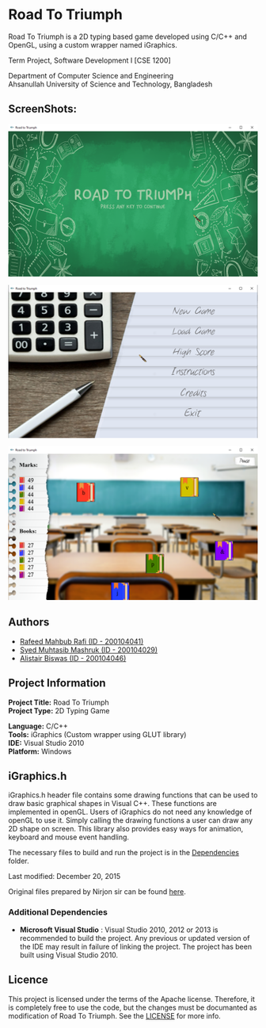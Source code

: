 # Road To Triumph
Road To Triumph is a 2D typing based game developed using C/C++ and OpenGL, using a custom wrapper named iGraphics.

Term Project, Software Development I [CSE 1200]

Department of Computer Science and Engineering<br>
Ahsanullah University of Science and Technology, Bangladesh

## ScreenShots:
![screenshot_1](https://github.com/rafi99-bat/Road-To-Triumph/blob/main/Screenshots/Screenshot%20-%201.png)

![screenshot_2](https://github.com/rafi99-bat/Road-To-Triumph/blob/main/Screenshots/Screenshot%20-%202.png)

![screenshot_3](https://github.com/rafi99-bat/Road-To-Triumph/blob/main/Screenshots/Screenshot%20-%203.png)

## Authors
* [Rafeed Mahbub Rafi (ID - 200104041)](https://www.github.com/rafi99-bat)
* [Syed Muhtasib Mashruk (ID - 200104029)](https://www.github.com/SyedMashruk)
* [Alistair Biswas (ID - 200104046)](https://www.github.com/alistairrr)

## Project Information
**Project Title:** Road To Triumph<br>
**Project Type:** 2D Typing Game

**Language:** C/C++<br>
**Tools:** iGraphics (Custom wrapper using GLUT library)<br>
**IDE:** Visual Studio 2010<br>
**Platform:** Windows

## iGraphics.h
iGraphics.h header file contains some drawing functions that can be used to draw basic graphical shapes in Visual C++. These functions are implemented in openGL. Users of iGraphics do not need any knowledge of openGL to use it. Simply calling the drawing functions a user can draw any 2D shape on screen. This library also provides easy ways for animation, keyboard and mouse event handling.

The necessary files to build and run the project is in the [Dependencies](https://github.com/rafi99-bat/iGraphics-Project/tree/main/Dependencies) folder.

Last modified: December 20, 2015

Original files prepared by Nirjon sir can be found [here](https://github.com/srautonu/IGraphics).

### Additional Dependencies
* **Microsoft Visual Studio** : Visual Studio 2010, 2012 or 2013 is recommended to build the project. Any previous or updated version of the IDE may result in failure of linking the project. The project has been built using Visual Studio 2010.

## Licence
This project is licensed under the terms of the Apache license. Therefore, it is completely free to use the code, but the changes must be documanted as modification of Road To Triumph. See the [LICENSE](LICENSE) for more info.

